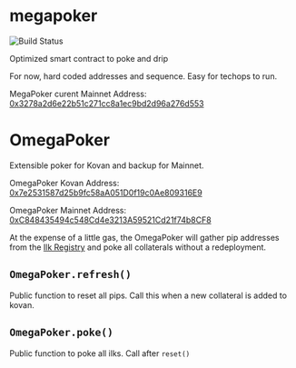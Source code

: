 # megapoker
![Build Status](https://github.com/makerdao/megapoker/actions/workflows/.github/workflows/tests.yaml/badge.svg?branch=master)

Optimized smart contract to poke and drip

For now, hard coded addresses and sequence. Easy for techops to run.

MegaPoker curent Mainnet Address: [0x3278a2d6e22b51c271cc8a1ec9bd2d96a276d553](https://etherscan.io/address/0x3278a2d6e22b51c271cc8a1ec9bd2d96a276d553#code)

# OmegaPoker

Extensible poker for Kovan and backup for Mainnet.

OmegaPoker Kovan Address: [0x7e2531587d25b9fc58aA051D0f19c0Ae809316E9](https://kovan.etherscan.io/address/0x7e2531587d25b9fc58aa051d0f19c0ae809316e9#code)

OmegaPoker Mainnet Address: [0xC848435494c548Cd4e3213A59521Cd21f74b8CF8](https://etherscan.io/address/0xC848435494c548Cd4e3213A59521Cd21f74b8CF8#code)

At the expense of a little gas, the OmegaPoker will gather pip addresses from the [Ilk Registry](https://github.com/makerdao/ilk-registry) and poke all collaterals without a redeployment.

## `OmegaPoker.refresh()`

Public function to reset all pips. Call this when a new collateral is added to kovan.

## `OmegaPoker.poke()`

Public function to poke all ilks. Call after `reset()`
